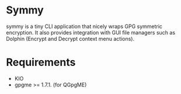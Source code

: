 Symmy
=====

symmy is a tiny CLI application that nicely wraps GPG symmetric encryption.
It also provides integration with GUI file managers such as Dolphin (Encrypt and Decrypt context menu actions).

Requirements
=============

* KIO
* gpgme >= 1.7.1. (for QGpgME)

